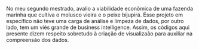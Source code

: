 No meu segundo mestrado, avalio a viabilidade econômica de uma fazenda marinha que cultiva o molusco vieira e o peixe bijupirá. Esse projeto em específico não teve uma carga de análise e limpeza de dados, por outro lado, tem um viés grande de business intelligence. Assim, os códigos aqui presente dizem respeito sobretudo à criação de visualizaão para auxiliar na compreensão dos dados.
